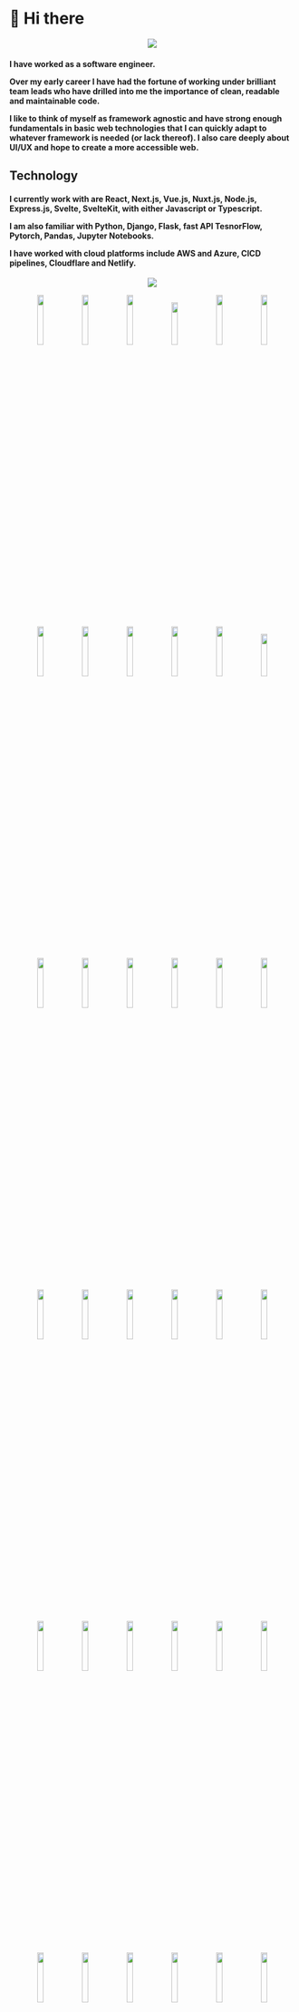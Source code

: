 # 👋 Hi there
<p align="center">
  <a><img src="https://readme-typing-svg.herokuapp.com/?lines=🔗%20Software%20Engineer;👨‍💻%20Fullstack%20Web%20Developer;🌐%20Senior%20Python%20Developer;📲%20Android%20App%20Developer;🎨%20UI/UX%20%20Design;🤝%2010%2B%20years%20of%20coding%20experience;🔰%20Always%20learning%20new%20tech&font=Pacifico&center=true&width=650&height=120&color=58a6ff&vCenter=true&size=45%22"></a>
</p>

<h4>I have worked as a software engineer.

Over my early career I have had the fortune of working under brilliant team leads who have drilled into me the importance of clean, readable and
maintainable code.

I like to think of myself as framework agnostic and have strong enough fundamentals in basic web technologies that I can quickly adapt to whatever framework is needed (or lack thereof). I also care deeply about UI/UX and hope to create a more accessible web.

</h4>

## Technology

<h4>I currently work with are React, Next.js, Vue.js, Nuxt.js, Node.js, Express.js, Svelte, SvelteKit, with either Javascript or Typescript.

I am also familiar with Python, Django, Flask, fast API TesnorFlow, Pytorch, Pandas, Jupyter Notebooks.

I have worked with cloud platforms include AWS and Azure, CICD pipelines, Cloudflare and Netlify.</h4>


<div align="center">
 <b> 
 <img src="https://user-images.githubusercontent.com/73097560/115834477-dbab4500-a447-11eb-908a-139a6edaec5c.gif">

<code><img width="15%" src="https://www.vectorlogo.zone/logos/javascript/javascript-ar21.svg"></code>
<code><img width="15%" src="https://www.vectorlogo.zone/logos/typescriptlang/typescriptlang-ar21.svg"></code>
<code><img width="15%" src="https://www.vectorlogo.zone/logos/reactjs/reactjs-ar21.svg"></code>
<code><img width="15%" height="75px" src="https://upload.vectorlogo.zone/logos/nextjs/images/2d3864ef-00e0-4026-ab1d-30e4a98e2899.svg"></code>
<code><img width="15%" src="https://www.vectorlogo.zone/logos/vuejs/vuejs-ar21.svg"></code>
<code><img width="15%" src="https://www.vectorlogo.zone/logos/nuxtjs/nuxtjs-ar21.svg"></code>
<code><img width="15%" src="https://www.vectorlogo.zone/logos/laravel/laravel-ar21.svg"></code>
<code><img width="15%" src="https://www.vectorlogo.zone/logos/php/php-ar21.svg"></code>
<code><img width="15%" src="https://www.vectorlogo.zone/logos/python/python-ar21.svg"></code>
<code><img width="15%" src="https://www.vectorlogo.zone/logos/djangoproject/djangoproject-ar21.svg"></code>
<code><img width="15%" src="https://www.vectorlogo.zone/logos/tailwindcss/tailwindcss-ar21.svg"></code>
<code><img width="15%" height="75px" src="https://cdn.worldvectorlogo.com/logos/material-ui.svg"></code>
<code><img width="15%" src="https://www.vectorlogo.zone/logos/getbootstrap/getbootstrap-ar21.svg"></code>
<code><img width="15%" src="https://www.vectorlogo.zone/logos/jestjsio/jestjsio-ar21.svg"></code>
<code><img width="15%" src="https://www.vectorlogo.zone/logos/elastic/elastic-ar21.svg"></code>
<code><img width="15%" src="https://www.vectorlogo.zone/logos/mysql/mysql-ar21.svg"></code>
<code><img width="15%" src="https://www.vectorlogo.zone/logos/postgresql/postgresql-ar21.svg"></code>
<code><img width="15%" src="https://www.vectorlogo.zone/logos/sqlite/sqlite-ar21.svg"></code>
<code> <img width="15%" src="https://www.vectorlogo.zone/logos/mongodb/mongodb-ar21.svg"></code>
<code><img width="15%" src="https://www.vectorlogo.zone/logos/netlify/netlify-ar21.svg"></code>
<code><img width="15%" src="https://www.vectorlogo.zone/logos/firebase/firebase-ar21.svg"></code>
<code><img width="15%" src="https://www.vectorlogo.zone/logos/supabase/supabase-ar21.svg"></code>
<code><img width="15%" src="https://www.vectorlogo.zone/logos/stripe/stripe-ar21.svg"></code>
<code><img width="15%" src="https://www.vectorlogo.zone/logos/nodejs/nodejs-ar21.svg"></code>
<code><img width="15%" src="https://www.vectorlogo.zone/logos/expressjs/expressjs-ar21.svg"></code>
<code><img width="15%" src="https://www.vectorlogo.zone/logos/nestjs/nestjs-ar21.svg"></code>
<code><img width="15%" src="https://www.vectorlogo.zone/logos/git-scm/git-scm-ar21.svg"></code>
<code><img width="15%" src="https://www.vectorlogo.zone/logos/npmjs/npmjs-ar21.svg"></code>
<code><img width="15%" src="https://www.vectorlogo.zone/logos/yarnpkg/yarnpkg-ar21.svg"></code>
<code><img width="15%" src="https://www.vectorlogo.zone/logos/amazon_aws/amazon_aws-ar21.svg"></code>
<code><img width="15%" src="https://www.vectorlogo.zone/logos/digitalocean/digitalocean-ar21.svg"></code>
<code><img width="15%" src="https://www.vectorlogo.zone/logos/docker/docker-ar21.svg"></code>
<code><img width="15%" src="https://www.vectorlogo.zone/logos/js_webpack/js_webpack-ar21.svg"></code>
<code><img width="15%" src="https://www.vectorlogo.zone/logos/atlassian_jira/atlassian_jira-ar21.svg"></code>
<code><img width="15%" src="https://www.vectorlogo.zone/logos/slack/slack-ar21.svg"></code>
<code><img width="15%" src="https://www.vectorlogo.zone/logos/asana/asana-ar21.svg"></code>
<code><img width="15%" src="https://www.vectorlogo.zone/logos/trello/trello-ar21.svg"></code>
<br/>
Thank you for visiting my profile

</div>

